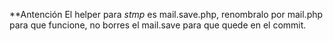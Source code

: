 **Antención
El helper para *stmp* es mail.save.php, renombralo por mail.php para que funcione, no borres el mail.save para que quede en el commit.
